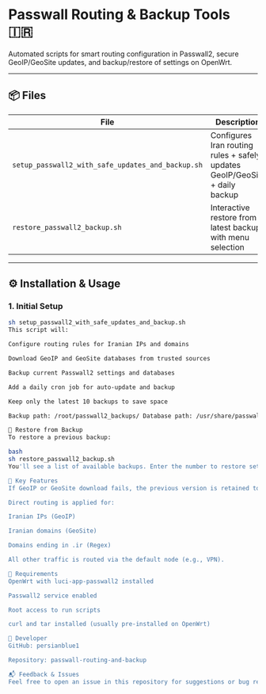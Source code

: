 # Passwall Routing & Backup Tools 🇮🇷

Automated scripts for smart routing configuration in Passwall2, secure GeoIP/GeoSite updates, and backup/restore of settings on OpenWrt.

---

## 📦 Files

| File | Description |
|------|-------------|
| `setup_passwall2_with_safe_updates_and_backup.sh` | Configures Iran routing rules + safely updates GeoIP/GeoSite + daily backup |
| `restore_passwall2_backup.sh` | Interactive restore from latest backups with menu selection |

---

## ⚙️ Installation & Usage

### 1. Initial Setup

```bash
sh setup_passwall2_with_safe_updates_and_backup.sh
This script will:

Configure routing rules for Iranian IPs and domains

Download GeoIP and GeoSite databases from trusted sources

Backup current Passwall2 settings and databases

Add a daily cron job for auto-update and backup

Keep only the latest 10 backups to save space

Backup path: /root/passwall2_backups/ Database path: /usr/share/passwall2/

🔁 Restore from Backup
To restore a previous backup:

bash
sh restore_passwall2_backup.sh
You'll see a list of available backups. Enter the number to restore settings and databases. Passwall2 will restart automatically.

🧠 Key Features
If GeoIP or GeoSite download fails, the previous version is retained to avoid service disruption.

Direct routing is applied for:

Iranian IPs (GeoIP)

Iranian domains (GeoSite)

Domains ending in .ir (Regex)

All other traffic is routed via the default node (e.g., VPN).

📜 Requirements
OpenWrt with luci-app-passwall2 installed

Passwall2 service enabled

Root access to run scripts

curl and tar installed (usually pre-installed on OpenWrt)

🧰 Developer
GitHub: persianblue1

Repository: passwall-routing-and-backup

📬 Feedback & Issues
Feel free to open an issue in this repository for suggestions or bug reports.
